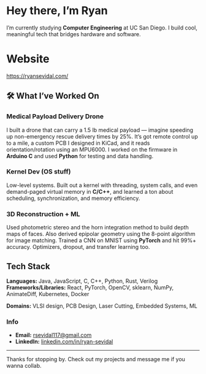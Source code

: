 # Hey there, I’m Ryan

I’m currently studying **Computer Engineering** at UC San Diego. I build cool, meaningful tech that bridges hardware and software.

# Website 
https://ryansevidal.com/

## 🛠 What I’ve Worked On

### Medical Payload Delivery Drone  
I built a drone that can carry a 1.5 lb medical payload — imagine speeding up non-emergency rescue delivery times by 25%. It’s got remote control up to a mile, a custom PCB I designed in KiCad, and it reads orientation/rotation using an MPU6000. I worked on the firmware in **Arduino C** and used **Python** for testing and data handling.

### Kernel Dev (OS stuff)  
Low-level systems. Built out a kernel with threading, system calls, and even demand-paged virtual memory in **C/C++**, and learned a ton about scheduling, synchronization, and memory efficiency.

### 3D Reconstruction + ML  
Used photometric stereo and the horn integration method to build depth maps of faces. Also derived epipolar geometry using the 8-point algorithm for image matching. Trained a CNN on MNIST using **PyTorch** and hit 99%+ accuracy. Optimizers, dropout, and transfer learning too.

## Tech Stack

**Languages:** Java, JavaScript, C, C++, Python, Rust, Verilog  
**Frameworks/Libraries:** React, PyTorch, OpenCV, sklearn, NumPy, AnimateDiff, Kubernetes, Docker

**Domains:** VLSI design, PCB Design, Laser Cutting, Embedded Systems, ML 


### Info

- **Email:** rsevidal117@gmail.com  
- **LinkedIn:** [linkedin.com/in/ryan-sevidal](https://www.linkedin.com/in/ryan-sevidal)

---

Thanks for stopping by. Check out my projects and message me if you wanna collab.

